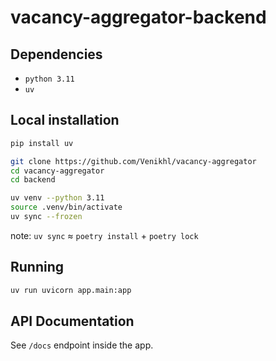 # vacancy-aggregator-backend

## Dependencies
- `python 3.11`
- `uv`

## Local installation

```bash
pip install uv

git clone https://github.com/Venikhl/vacancy-aggregator
cd vacancy-aggregator
cd backend

uv venv --python 3.11
source .venv/bin/activate
uv sync --frozen
```

note: `uv sync` ≈ `poetry install` + `poetry lock`

## Running


```bash
uv run uvicorn app.main:app
```
## API Documentation

See `/docs` endpoint inside the app.
